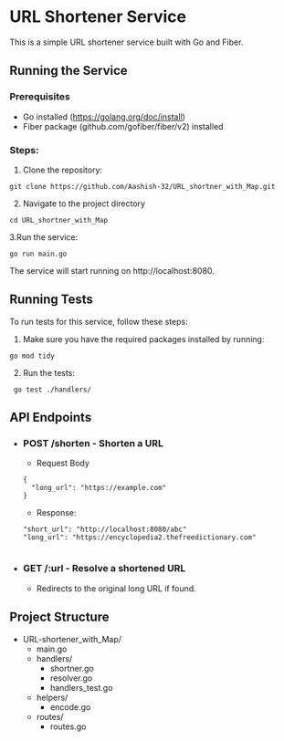# URL Shortener Service
This is a simple URL shortener service built with Go and Fiber.
## Running the Service
### Prerequisites
- Go installed (https://golang.org/doc/install)
- Fiber package (github.com/gofiber/fiber/v2) installed

### Steps:
1. Clone the repository:
```
git clone https://github.com/Aashish-32/URL_shortner_with_Map.git
```
2. Navigate to the project directory
```
cd URL_shortner_with_Map
```
3.Run the service:
```
go run main.go
```
The service will start running on http://localhost:8080.

## Running Tests
To run tests for this service, follow these steps:

1. Make sure you have the required packages installed by running:
```
go mod tidy
```
2. Run the tests:
```
 go test ./handlers/
```

## API Endpoints
- ### POST /shorten - Shorten a URL
  - Request Body
  ```
  {
    "long_url": "https://example.com"
  }
  ```
  - Response:
  ```
  "short_url": "http://localhost:8080/abc"
  "long_url": "https://encyclopedia2.thefreedictionary.com"
  
  
  ```

- ### GET /:url - Resolve a shortened URL
  - Redirects to the original long URL if found.




## Project Structure
- URL-shortener_with_Map/
    - main.go
    - handlers/
        - shortner.go
        - resolver.go
        - handlers_test.go
    - helpers/
        - encode.go
    - routes/
        - routes.go



